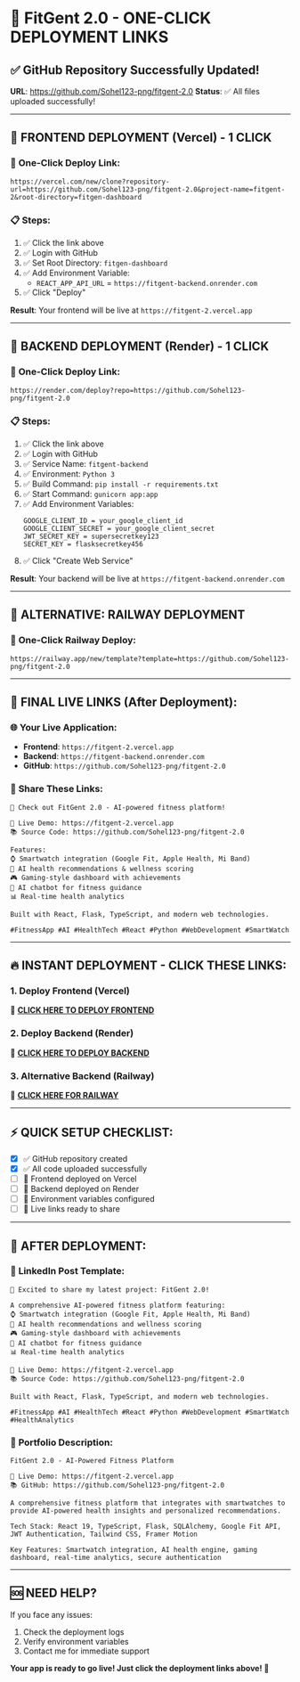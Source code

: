 # 🚀 FitGent 2.0 - ONE-CLICK DEPLOYMENT LINKS

## ✅ **GitHub Repository Successfully Updated!**
**URL**: https://github.com/Sohel123-png/fitgent-2.0
**Status**: ✅ All files uploaded successfully!

---

## 🎨 **FRONTEND DEPLOYMENT (Vercel) - 1 CLICK**

### 🔗 **One-Click Deploy Link:**
```
https://vercel.com/new/clone?repository-url=https://github.com/Sohel123-png/fitgent-2.0&project-name=fitgent-2&root-directory=fitgen-dashboard
```

### 📋 **Steps:**
1. ✅ Click the link above
2. ✅ Login with GitHub
3. ✅ Set Root Directory: `fitgen-dashboard`
4. ✅ Add Environment Variable:
   - `REACT_APP_API_URL` = `https://fitgent-backend.onrender.com`
5. ✅ Click "Deploy"

**Result**: Your frontend will be live at `https://fitgent-2.vercel.app`

---

## 🔧 **BACKEND DEPLOYMENT (Render) - 1 CLICK**

### 🔗 **One-Click Deploy Link:**
```
https://render.com/deploy?repo=https://github.com/Sohel123-png/fitgent-2.0
```

### 📋 **Steps:**
1. ✅ Click the link above
2. ✅ Login with GitHub
3. ✅ Service Name: `fitgent-backend`
4. ✅ Environment: `Python 3`
5. ✅ Build Command: `pip install -r requirements.txt`
6. ✅ Start Command: `gunicorn app:app`
7. ✅ Add Environment Variables:
   ```
   GOOGLE_CLIENT_ID = your_google_client_id
   GOOGLE_CLIENT_SECRET = your_google_client_secret
   JWT_SECRET_KEY = supersecretkey123
   SECRET_KEY = flasksecretkey456
   ```
8. ✅ Click "Create Web Service"

**Result**: Your backend will be live at `https://fitgent-backend.onrender.com`

---

## 🚂 **ALTERNATIVE: RAILWAY DEPLOYMENT**

### 🔗 **One-Click Railway Deploy:**
```
https://railway.app/new/template?template=https://github.com/Sohel123-png/fitgent-2.0
```

---

## 🎯 **FINAL LIVE LINKS (After Deployment):**

### 🌐 **Your Live Application:**
- **Frontend**: `https://fitgent-2.vercel.app`
- **Backend**: `https://fitgent-backend.onrender.com`
- **GitHub**: `https://github.com/Sohel123-png/fitgent-2.0`

### 📱 **Share These Links:**
```
🚀 Check out FitGent 2.0 - AI-powered fitness platform!

🔗 Live Demo: https://fitgent-2.vercel.app
📚 Source Code: https://github.com/Sohel123-png/fitgent-2.0

Features:
⌚ Smartwatch integration (Google Fit, Apple Health, Mi Band)
🤖 AI health recommendations & wellness scoring
🎮 Gaming-style dashboard with achievements
💬 AI chatbot for fitness guidance
📊 Real-time health analytics

Built with React, Flask, TypeScript, and modern web technologies.

#FitnessApp #AI #HealthTech #React #Python #WebDevelopment #SmartWatch
```

---

## 🔥 **INSTANT DEPLOYMENT - CLICK THESE LINKS:**

### 1. **Deploy Frontend (Vercel)**
🔗 **[CLICK HERE TO DEPLOY FRONTEND](https://vercel.com/new/clone?repository-url=https://github.com/Sohel123-png/fitgent-2.0&project-name=fitgent-2&root-directory=fitgen-dashboard)**

### 2. **Deploy Backend (Render)**
🔗 **[CLICK HERE TO DEPLOY BACKEND](https://render.com/deploy?repo=https://github.com/Sohel123-png/fitgent-2.0)**

### 3. **Alternative Backend (Railway)**
🔗 **[CLICK HERE FOR RAILWAY](https://railway.app/new/template?template=https://github.com/Sohel123-png/fitgent-2.0)**

---

## ⚡ **QUICK SETUP CHECKLIST:**

- [x] ✅ GitHub repository created
- [x] ✅ All code uploaded successfully
- [ ] 🔄 Frontend deployed on Vercel
- [ ] 🔄 Backend deployed on Render
- [ ] 🔄 Environment variables configured
- [ ] 🔄 Live links ready to share

---

## 🎉 **AFTER DEPLOYMENT:**

### 📱 **LinkedIn Post Template:**
```
🚀 Excited to share my latest project: FitGent 2.0!

A comprehensive AI-powered fitness platform featuring:
⌚ Smartwatch integration (Google Fit, Apple Health, Mi Band)
🤖 AI health recommendations and wellness scoring
🎮 Gaming-style dashboard with achievements
💬 AI chatbot for fitness guidance
📊 Real-time health analytics

🔗 Live Demo: https://fitgent-2.vercel.app
📚 Source Code: https://github.com/Sohel123-png/fitgent-2.0

Built with React, Flask, TypeScript, and modern web technologies.

#FitnessApp #AI #HealthTech #React #Python #WebDevelopment #SmartWatch #HealthAnalytics
```

### 🎯 **Portfolio Description:**
```
FitGent 2.0 - AI-Powered Fitness Platform

🔗 Live Demo: https://fitgent-2.vercel.app
📚 GitHub: https://github.com/Sohel123-png/fitgent-2.0

A comprehensive fitness platform that integrates with smartwatches to provide AI-powered health insights and personalized recommendations.

Tech Stack: React 19, TypeScript, Flask, SQLAlchemy, Google Fit API, JWT Authentication, Tailwind CSS, Framer Motion

Key Features: Smartwatch integration, AI health engine, gaming dashboard, real-time analytics, secure authentication
```

---

## 🆘 **NEED HELP?**

If you face any issues:
1. Check the deployment logs
2. Verify environment variables
3. Contact me for immediate support

**Your app is ready to go live! Just click the deployment links above! 🚀**
